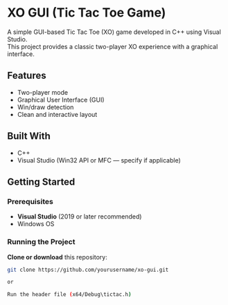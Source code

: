 # XO GUI (Tic Tac Toe Game)

A simple GUI-based Tic Tac Toe (XO) game developed in C++ using Visual Studio.  
This project provides a classic two-player XO experience with a graphical interface.

## Features

- Two-player mode
- Graphical User Interface (GUI)
- Win/draw detection
- Clean and interactive layout

## Built With

- C++
- Visual Studio (Win32 API or MFC — specify if applicable)

## Getting Started

### Prerequisites

- **Visual Studio** (2019 or later recommended)
- Windows OS

### Running the Project

**Clone or download** this repository:
   ```bash
   git clone https://github.com/yourusername/xo-gui.git
   
or 

   Run the header file (x64/Debug\tictac.h)
